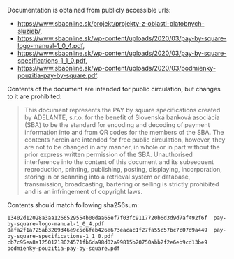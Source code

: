 
Documentation is obtained from publicly accessible urls:

- https://www.sbaonline.sk/projekt/projekty-z-oblasti-platobnych-sluzieb/,
- https://www.sbaonline.sk/wp-content/uploads/2020/03/pay-by-square-logo-manual-1_0_4.pdf,
- https://www.sbaonline.sk/wp-content/uploads/2020/03/pay-by-square-specifications-1_1_0.pdf,
- https://www.sbaonline.sk/wp-content/uploads/2020/03/podmienky-pouzitia-pay-by-square.pdf.

Contents of the document are intended for public circulation, but changes to it are prohibited:

> This document represents the PAY by square specifications created by ADELANTE,
> s.r.o. for the benefit of Slovenská banková asociácia (SBA) to be the standard for encoding
> and decoding of payment information into and from QR codes for the members of the SBA.
> The contents herein are intended for free public circulation, however, they are not to be
> changed in any manner, in whole or in part without the prior express written permission of the
> SBA. Unauthorised interference into the content of this document and its subsequent
> reproduction, printing, publishing, posting, displaying, incorporation, storing in or scanning
> into a retrieval system or database, transmission, broadcasting, bartering or selling is strictly
> prohibited and is an infringement of copyright laws.

Contents should match following sha256sum:

```
13402d12028a3aa1266529554b00daa65ef7f03fc9117720b6d3d9d7af492f6f  pay-by-square-logo-manual-1_0_4.pdf
0afa2f1a725ab3209346e9c5c6feb426e673eacac1f27fa55c57bc7c07d9a449  pay-by-square-specifications-1_1_0.pdf
cb7c95ea8a12501218024571fb6da98d02a99815b20750abb2f2e6eb9cd13be9  podmienky-pouzitia-pay-by-square.pdf
```
